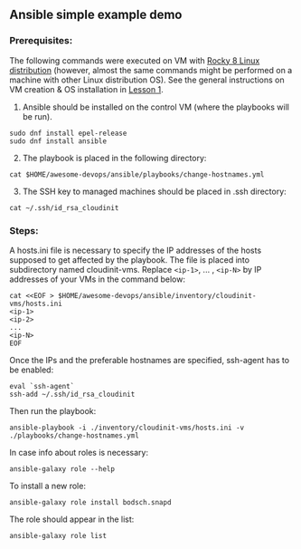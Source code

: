 ## Ansible simple example demo ## 

### Prerequisites: ###

The following commands were executed on VM with [Rocky 8 Linux distribution](https://download.rockylinux.org/pub/rocky/8/isos/x86_64/Rocky-8.7-x86_64-minimal.iso) (however, almost the same commands might be performed on a machine with other Linux distribution OS).
See the general instructions on VM creation & OS installation in [Lesson 1](../01_devops_introductory_virtualization_09-aug-2022/README.md).

1. Ansible should be installed on the control VM (where the playbooks will be run).

```
sudo dnf install epel-release
sudo dnf install ansible
```

2. The playbook is placed in the following directory:

```
cat $HOME/awesome-devops/ansible/playbooks/change-hostnames.yml
```

3. The SSH key to managed machines should be placed in .ssh directory:

```
cat ~/.ssh/id_rsa_cloudinit
```

### Steps: ###

A hosts.ini file is necessary to specify the IP addresses of the hosts supposed to get affected by the playbook. 
The file is placed into subdirectory named cloudinit-vms. 
Replace `<ip-1>`, ... , `<ip-N>` by IP addresses of your VMs in the command below:
```
cat <<EOF > $HOME/awesome-devops/ansible/inventory/cloudinit-vms/hosts.ini
<ip-1>
<ip-2>
...
<ip-N>
EOF
```

Once the IPs and the preferable hostnames are specified, ssh-agent has to be enabled:
```
eval `ssh-agent`
ssh-add ~/.ssh/id_rsa_cloudinit
```

Then run the playbook:
```
ansible-playbook -i ./inventory/cloudinit-vms/hosts.ini -v ./playbooks/change-hostnames.yml
```

In case info about roles is necessary:
```
ansible-galaxy role --help
```

To install a new role:
```
ansible-galaxy role install bodsch.snapd
```
The role should appear in the list:
```
ansible-galaxy role list
```

